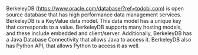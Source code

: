 BerkeleyDB (https://www.oracle.com/database/?ref=todobi.com) is open source database that has high performance data management services. BerkeleyDB is a KeyValue data model. This data model has a unique key that corresponds to a value. BerkeleyDB supports many hosting models, and these include embedded and client/server. Additionally, BerkeleyDB has a Java Database Connectivity that allows Java to access it. BerkeleyDB also has Python API, that allows Python to access it as well.